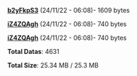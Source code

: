 [**b2yFkpS3**](/data/b2yFkpS3.txt) (24/11/22 - 06:08)- 1609 bytes

[**iZ4ZQAgh**](/data/iZ4ZQAgh.txt) (24/11/22 - 06:08)- 740 bytes

[**iZ4ZQAgh**](/data/iZ4ZQAgh.txt) (24/11/22 - 06:08)- 740 bytes

**Total Datas**: 4631

**Total Size**: 25.34 MB / 25.3 MB